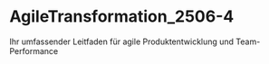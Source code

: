 # AgileTransformation_2506-4
Ihr umfassender Leitfaden für agile Produktentwicklung und Team-Performance
